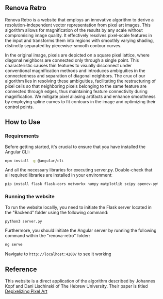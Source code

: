 ## Renova Retro

Renova Retro is a website that employs an innovative algorithm to derive a resolution-independent vector representation from pixel art images. This algorithm allows for magnification of the results by any scale without compromising image quality. It effectively resolves pixel-scale features in the input and transforms them into regions with smoothly varying shading, distinctly separated by piecewise-smooth contour curves.

In the original image, pixels are depicted on a square pixel lattice, where diagonal neighbors are connected only through a single point. This characteristic causes thin features to visually disconnect under conventional magnification methods and introduces ambiguities in the connectedness and separation of diagonal neighbors. The crux of our algorithm lies in resolving these ambiguities, facilitating the restructuring of pixel cells so that neighboring pixels belonging to the same feature are connected through edges, thus maintaining feature connectivity during magnification. We mitigate pixel aliasing artifacts and enhance smoothness by employing spline curves to fit contours in the image and optimizing their control points.

## How to Use

### Requirements

Before getting started, it's crucial to ensure that you have installed the Angular CLI:

```bash
npm install -g @angular/cli
```

And all the necessary libraries for executing server.py. Double-check that all required libraries are installed in your environment:

```bash
pip install flask flask-cors networkx numpy matplotlib scipy opencv-python-headless

```

### Running the website

To run the website locallly, you need to initiate the Flask server located in the "Backend" folder using the following command:

```bash
python3 server.py
```

Furthermore, you should initiate the Angular server by running the following command within the "renova-retro" folder:

```bash
ng serve
```

Navigate to `http://localhost:4200/` to see it working

## Reference

This website is a direct application of the algorithm described by Johannes Kopf and Dani Lischinski of The Hebrew University. Their paper is titled [Depixelizing Pixel Art](https://johanneskopf.de/publications/pixelart/)
